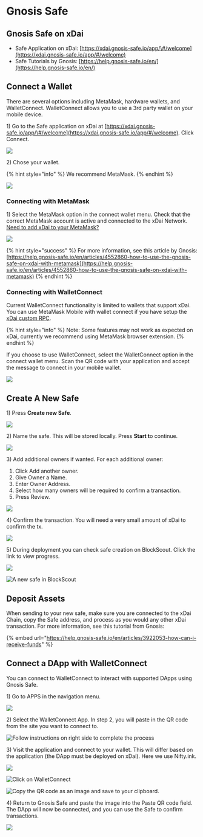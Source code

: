 # Gnosis Safe

## Gnosis Safe on xDai

* Safe Application on xDai: [https://xdai.gnosis-safe.io/app/\#/welcome](https://xdai.gnosis-safe.io/app/#/welcome)
* Safe Tutorials by Gnosis: [https://help.gnosis-safe.io/en/](https://help.gnosis-safe.io/en/)

## Connect a Wallet

There are several options including MetaMask, hardware wallets, and WalletConnect. WalletConnect allows you to use a 3rd party wallet on your mobile device. 

1\) Go to the Safe application on xDai at [https://xdai.gnosis-safe.io/app/\#/welcome](https://xdai.gnosis-safe.io/app/#/welcome). Click Connect.

![](../../../.gitbook/assets/connect1%20%281%29.jpg)

2\) Chose your wallet. 

{% hint style="info" %}
We recommend MetaMask.
{% endhint %}

![](../../../.gitbook/assets/connect2%20%281%29.jpg)

### Connecting with MetaMask

1\) Select the MetaMask option in the connect wallet menu. Check that the correct MetaMask account is active and connected to the xDai Network. [Need to add xDai to your MetaMask?](../../../for-users/wallets/metamask/metamask-setup.md)

![](../../../.gitbook/assets/mm-connect.jpg)

{% hint style="success" %}
For more information, see this article by Gnosis: [https://help.gnosis-safe.io/en/articles/4552860-how-to-use-the-gnosis-safe-on-xdai-with-metamask](https://help.gnosis-safe.io/en/articles/4552860-how-to-use-the-gnosis-safe-on-xdai-with-metamask)
{% endhint %}

### Connecting with WalletConnect

Current WalletConnect functionality is limited to wallets that support xDai. You can use MetaMask Mobile with wallet connect if you have setup the [xDai custom RPC](../../../for-users/wallets/metamask/metamask-setup.md). 

{% hint style="info" %}
Note: Some features may not work as expected on xDai, currently we recommend using MetaMask browser extension.
{% endhint %}

If you choose to use WalletConnect, select the WalletConnect option in the connect wallet menu. Scan the QR code with your application and accept the message to connect in your mobile wallet.

![](../../../.gitbook/assets/img_2372.png)

## Create A New Safe

1\) Press **Create new Safe**.

![](../../../.gitbook/assets/safe1.jpg)

2\) Name the safe. This will be stored locally. Press **Start t**o continue.

![](../../../.gitbook/assets/safe2.jpg)

3\) Add additional owners if wanted. For each additional owner:

1. Click Add another owner.
2. Give Owner a Name.
3. Enter Owner Address.
4. Select how many owners will be required to confirm a transaction.
5. Press Review.

![](../../../.gitbook/assets/safe3.jpg)

4\) Confirm the transaction. You will need a very small amount of xDai to confirm the tx.

![](../../../.gitbook/assets/safe4.jpg)

5\) During deployment you can check safe creation on BlockScout. Click the link to view progress. 

![](../../../.gitbook/assets/safe6.jpg)

![A new safe in BlockScout](../../../.gitbook/assets/safe5.jpg)

## Deposit Assets

When sending to your new safe, make sure you are connected to the xDai Chain, copy the Safe address, and process as you would any other xDai transaction. For more information, see this tutorial from Gnosis:

{% embed url="https://help.gnosis-safe.io/en/articles/3922053-how-can-i-receive-funds" %}

## Connect a DApp with WalletConnect

You can connect to WalletConnect to interact with supported DApps using Gnosis Safe.

1\) Go to APPS in the navigation menu.

![](../../../.gitbook/assets/safewallet1.jpg)

2\) Select the WalletConnect App. In step 2, you will paste in the QR code from the  site you want to connect to.

![Follow instructions on right side to complete the process](../../../.gitbook/assets/safewallet2.jpg)

3\) Visit the application and connect to your wallet. This will differ based on the application \(the DApp must be deployed on xDai\). Here we use Nifty.ink.

![](../../../.gitbook/assets/safewallet3.jpg)

![Click on WalletConnect](../../../.gitbook/assets/safe-walletc.jpg)

![Copy the QR code as an image and save to your clipboard.](../../../.gitbook/assets/safewallet4.jpg)

4\) Return to Gnosis Safe and paste the image into the Paste QR code field. The DApp will now be connected, and you can use the Safe to confirm transactions.

![](../../../.gitbook/assets/safewalletc2.jpg)







 



